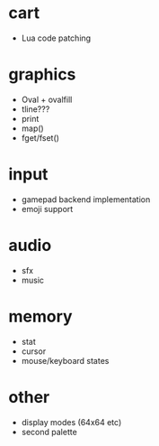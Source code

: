 # cart

* Lua code patching

# graphics

* Oval + ovalfill
* tline???
* print
* map()
* fget/fset()

# input

* gamepad backend implementation
* emoji support

# audio

* sfx
* music

# memory

* stat
* cursor
* mouse/keyboard states

# other

* display modes (64x64 etc)
* second palette